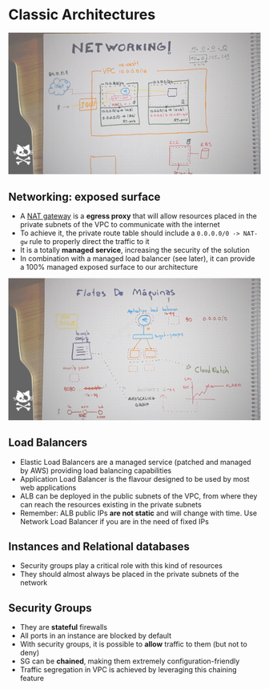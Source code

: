 # Classic Architectures

![Networking with NAT gw and ALB](networking-public-design.png)

## Networking: exposed surface

* A [NAT gateway](https://docs.aws.amazon.com/vpc/latest/userguide/vpc-nat-gateway.html) is a **egress proxy** that will allow resources placed in the private subnets of the VPC to communicate with the internet
* To achieve it, the private route table should include a `0.0.0.0/0 -> NAT-gw` rule to properly direct the traffic to it
* It is a totally **managed service**, increasing the security of the solution
* In combination with a managed load balancer (see later), it can provide a 100% managed exposed surface to our architecture

![Machine fleets architecture](machine-fleets.jpg)

## Load Balancers

* Elastic Load Balancers are a managed service (patched and managed by AWS) providing load balancing capabilities
* Application Load Balancer is the flavour designed to be used by most web applications
* ALB can be deployed in the public subnets of the VPC, from where they can reach the resources existing in the private subnets
* Remember: ALB public IPs **are not static** and will change with time. Use Network Load Balancer if you are in the need of fixed IPs

## Instances and Relational databases

* Security groups play a critical role with this kind of resources
* They should almost always be placed in the private subnets of the network

## Security Groups

* They are **stateful** firewalls
* All ports in an instance are blocked by default
* With security groups, it is possible to **allow** traffic to them (but not to deny)
* SG can be **chained**, making them extremely configuration-friendly
* Traffic segregation in VPC is achieved by leveraging this chaining feature
